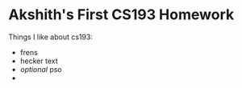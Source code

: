 # Akshith's First CS193 Homework

Things I like about cs193: 

- frens
- hecker text
- *optional* pso
- 